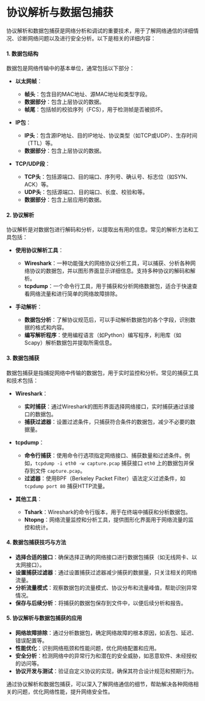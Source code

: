# 协议解析与数据包捕获


协议解析和数据包捕获是网络分析和调试的重要技术，用于了解网络通信的详细情况、诊断网络问题以及进行安全分析。以下是相关的详细内容：

#### 1. **数据包结构**

数据包是网络传输中的基本单位，通常包括以下部分：

- **以太网帧**：
  - **帧头**：包含目的MAC地址、源MAC地址和类型字段。
  - **数据部分**：包含上层协议的数据。
  - **帧尾**：包括帧的校验序列（FCS），用于检测帧是否被损坏。

- **IP包**：
  - **IP头**：包含源IP地址、目的IP地址、协议类型（如TCP或UDP）、生存时间（TTL）等。
  - **数据部分**：包含上层协议的数据。

- **TCP/UDP段**：
  - **TCP头**：包括源端口、目的端口、序列号、确认号、标志位（如SYN、ACK）等。
  - **UDP头**：包括源端口、目的端口、长度、校验和等。
  - **数据部分**：包含上层应用的数据。

#### 2. **协议解析**

协议解析是对数据包进行解码和分析，以提取出有用的信息。常见的解析方法和工具包括：

- **使用协议解析工具**：
  - **Wireshark**：一种功能强大的网络协议分析工具，可以捕获、分析各种网络协议的数据包，并以图形界面显示详细信息。支持多种协议的解码和解析。
  - **tcpdump**：一个命令行工具，用于捕获和分析网络数据包，适合于快速查看网络流量和进行简单的网络故障排除。

- **手动解析**：
  - **数据包分析**：了解协议规范后，可以手动解析数据包的各个字段，识别数据的格式和内容。
  - **编写解析程序**：使用编程语言（如Python）编写程序，利用库（如Scapy）解析数据包并提取所需信息。

#### 3. **数据包捕获**

数据包捕获是指捕捉网络中传输的数据包，用于实时监控和分析。常见的捕获工具和技术包括：

- **Wireshark**：
  - **实时捕获**：通过Wireshark的图形界面选择网络接口，实时捕获通过该接口的数据包。
  - **捕获过滤器**：设置过滤条件，只捕获符合条件的数据包，减少不必要的数据量。

- **tcpdump**：
  - **命令行捕获**：使用命令行选项指定网络接口、捕获数量和过滤条件。例如，`tcpdump -i eth0 -w capture.pcap` 捕获接口 `eth0` 上的数据包并保存到文件 `capture.pcap`。
  - **过滤器**：使用BPF（Berkeley Packet Filter）语法定义过滤条件，如 `tcpdump port 80` 捕获HTTP流量。

- **其他工具**：
  - **Tshark**：Wireshark的命令行版本，用于在终端中捕获和分析数据包。
  - **Ntopng**：网络流量监控和分析工具，提供图形化界面用于网络流量的监控和统计。

#### 4. **数据包捕获技巧与方法**

- **选择合适的接口**：确保选择正确的网络接口进行数据包捕获（如无线网卡、以太网接口）。
- **设置捕获过滤器**：通过设置捕获过滤器减少捕获的数据量，只关注相关的网络流量。
- **分析流量模式**：观察数据包的流量模式、协议分布和流量峰值，帮助识别异常情况。
- **保存与后续分析**：将捕获的数据包保存到文件中，以便后续分析和报告。

#### 5. **协议解析与数据包捕获的应用**

- **网络故障排除**：通过分析数据包，确定网络故障的根本原因，如丢包、延迟、错误配置等。
- **性能优化**：识别网络瓶颈和性能问题，优化网络配置和应用。
- **安全分析**：检测网络中的异常行为和潜在的安全威胁，如恶意软件、未经授权的访问等。
- **协议开发与测试**：验证自定义协议的实现，确保其符合设计规范和预期行为。

通过协议解析和数据包捕获，可以深入了解网络通信的细节，帮助解决各种网络相关的问题，优化网络性能，提升网络安全性。